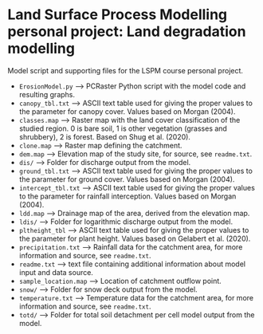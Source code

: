 # Land Surface Process Modelling personal project: Land degradation modelling

Model script and supporting files for the LSPM course personal project.

- `ErosionModel.py`     --> PCRaster Python script with the model code and resulting graphs.
- `canopy_tbl.txt`      --> ASCII text table used for giving the proper values to the parameter for canopy cover. Values based on Morgan (2004).
- `classes.map`         --> Raster map with the land cover classification of the studied region. 0 is bare soil, 1 is other vegetation (grasses and shrubbery), 2 is forest. Based on Shug et al. (2020).
- `clone.map`           --> Raster map defining the catchment.
- `dem.map`             --> Elevation map of the study site, for source, see `readme.txt`.
- `dis/`                --> Folder for discharge output from the model.
- `ground_tbl.txt`      --> ASCII text table used for giving the proper values to the parameter for ground cover. Values based on Morgan (2004).
- `intercept_tbl.txt`   --> ASCII text table used for giving the proper values to the parameter for rainfall interception. Values based on Morgan (2004).
- `ldd.map`             --> Drainage map of the area, derived from the elevation map.
- `ldis/`               --> Folder for logarithmic discharge output from the model.
- `pltheight_tbl`       --> ASCII text table used for giving the proper values to the parameter for plant height. Values based on Gelabert et al. (2020).
- `precipitation.txt`   --> Rainfall data for the catchment area, for more information and source, see `readme.txt`.
- `readme.txt`          --> text file containing additional information about model input and data source.
- `sample_location.map` --> Location of catchment outflow point.
- `snow/`               --> Folder for snow deck output from the model.
- `temperature.txt`     --> Temperature data for the catchment area, for more information and source, see `readme.txt`.
- `totd/`               --> Folder for total soil detachment per cell model output from the model.

